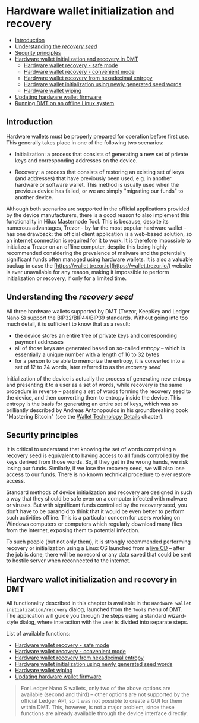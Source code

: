 # Hardware wallet initialization and recovery

 * [Introduction](#introduction)
 * [Understanding the *recovery seed*](#understanding-the-recovery-seed)
 * [Security principles](#security-principles)
 * [Hardware wallet initialization and recovery in DMT](#hardware-wallet-initialization-and-recovery-in-dmt)
    * [Hardware wallet recovery - safe mode](hw-initr-safe-mode.md)
    * [Hardware wallet recovery - convenient mode](hw-initr-conv-mode.md)
    * [Hardware wallet recovery from hexadecimal entropy](hw-initr-entropy-mode.md)
    * [Hardware wallet initialization using newly generated seed words](hw-initr-new-seed.md)
    * [Hardware wallet wiping](hw-initr-wipe.md)
  * [Updating hardware wallet firmware](hw-initr-update-firmware.md)
 * [Running DMT on an offline Linux system](hw-initr-live-cd-linux.md)

## Introduction

Hardware wallets must be properly prepared for operation before first use. This generally takes place in one of the following two scenarios:

- Initialization: a process that consists of generating a new set of private keys and corresponding addresses on the device.

- Recovery: a process that consists of restoring an existing set of keys (and addresses) that have previously been used, e.g. in another hardware or software wallet. This method is usually used when the previous device has failed, or we are simply "migrating our funds" to another device.


Although both scenarios are supported in the official applications provided by the device manufacturers, there is a good reason to also implement this functionality in Hilux Masternode Tool. This is because, despite its numerous advantages, Trezor - by far the most popular hardware wallet - has one drawback: the official client application is a web-based solution, so an internet connection is required for it to work. It is therefore impossible to initialize a Trezor on an offline computer, despite this being highly recommended considering the prevalence of malware and the potentially significant funds often managed using hardware wallets. It is also a valuable backup in case the [https://wallet.trezor.io](https://wallet.trezor.io/) website is ever unavailable for any reason, making it impossible to perform initialization or recovery, if only for a limited time.

## Understanding the *recovery seed*

All three hardware wallets supported by DMT (Trezor, KeepKey and Ledger Nano S) support the BIP32/BIP44/BIP39 standards. Without going into too much detail, it is sufficient to know that as a result:

- the device stores an entire tree of private keys and corresponding payment addresses
- all of those keys are generated based on so-called *entropy* – which is essentially a unique number with a length of 16 to 32 bytes
- for a person to be able to memorize the entropy, it is converted into a set of 12 to 24 words, later referred to as the *recovery seed*

Initialization of the device is actually the process of generating new entropy and presenting it to a user as a set of words, while recovery is the same procedure in reverse – passing a set of words forming the recovery seed to the device, and then converting them to entropy inside the device. This entropy is the basis for generating an entire set of keys, which was so brilliantly described by Andreas Antonopoulos in his groundbreaking book "Mastering Bitcoin" (see the [Wallet Technology Details](https://github.com/bitcoinbook/bitcoinbook/blob/second_edition/ch05.asciidoc#wallet-technology-details) chapter).

## Security principles

It is critical to understand that knowing the set of words comprising a recovery seed is equivalent to having access to **all** funds controlled by the keys derived from those words. So, if they get in the wrong hands, we risk losing our funds. Similarly, if we lose the recovery seed, we will also lose access to our funds. There is no known technical procedure to ever restore access.

Standard methods of device initialization and recovery are designed in such a way that they should be safe even on a computer infected with malware or viruses. But with significant funds controlled by the recovery seed, you don’t have to be paranoid to think that it would be even better to perform such activities offline. This is a particular concern for users working on Windows computers or computers which regularly download many files from the internet, exposing them to potential infection.

To such people (but not only them), it is strongly recommended performing recovery or initialization using a Linux OS launched from a [live CD](hw-initr-live-cd-linux.md) – after the job is done, there will be no record or any data saved that could be sent to hostile server when reconnected to the internet.

## Hardware wallet initialization and recovery in DMT

All functionality described in this chapter is available in the `Hardware wallet initialization/recovery` dialog, launched from the `Tools` menu of DMT. The application will guide you through the steps using a standard wizard-style dialog, where interaction with the user is divided into separate steps.

List of available functions:

- [Hardware wallet recovery - safe mode](hw-initr-safe-mode.md)
- [Hardware wallet recovery - convenient mode](hw-initr-conv-mode.md)
- [Hardware wallet recovery from hexadecimal entropy](hw-initr-entropy-mode.md)
- [Hardware wallet initialization using newly generated seed words](hw-initr-new-seed.md)
- [Hardware wallet wiping](hw-initr-wipe.md)
- [Updating hardware wallet firmware](hw-initr-update-firmware.md)

> For Ledger Nano S wallets, only two of the above options are available (second and third) – other options are not supported by the official Ledger API, so it was not possible to create a GUI for them within DMT. This, however, is not a major problem, since these functions are already available through the device interface directly.

